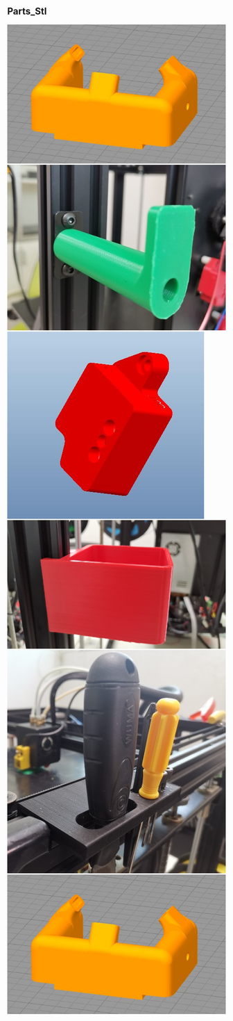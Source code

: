 ## Parts_Stl
![](../../Parts_Stl/fan_duck_m4_v3.jpg)
![](../../Parts_Stl/FilamentSpoolBracket.jpg)
![](../../Parts_Stl/FRODV6.jpg)
![](../../Parts_Stl/Recyclebin.jpg)
![](../../Parts_Stl/Z9_tool_supports.jpg)
![](../../Parts_Stl/fan_duck_m4_v3.jpg)
